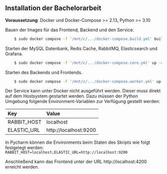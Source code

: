 ## Installation der Bachelorarbeit

**Voraussetzung**: Docker und Docker-Compose >= 2.13, Python >= 3.10

Bauen der Images für das Frontend, Backend und den Service.
```bash
    $ sudo docker compose -f '/mnt/c/.../docker-compose.build.yml' build 
```
Starten der MySQL Datenbank, Redis Cache, RabbitMQ, Elasticsearch und Grafana.
```bash
    $ sudo docker compose -f '/mnt/c/.../docker-compose.core.yml' up -d 
```
Starten des Backends und Frontends.
```bash
    $ sudo docker compose -f '/mnt/c/.../docker-compose.worker.yml' up -d 
```
Der Service kann unter Docker nicht ausgeführt werden. 
Dieser muss direkt auf dem Hostsystem gestartet werden. 
Dazu müssen der Python Umgebung folgende Environment-Variablen 
zur Verfügung gestellt werden:

| Key         | Value                 |
|:------------|:----------------------|
| RABBIT_HOST | localhost             |
| ELASTIC_URL | http://localhost:9200 |

In Pycharm können die Environments beim Staten des Skripts wie folgt festgelegt werden:
```RABBIT_HOST=localhost;ELASTIC_URL=http://localhost:9200```

Anschließend kann das Frontend unter der URL http://localhost:4200 erreicht werden.